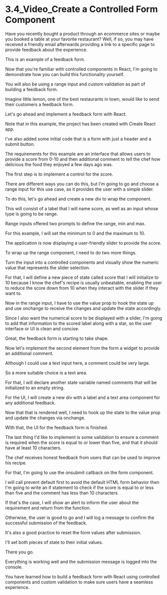 # 3.4_Video_Create a Controlled Form Component

Have you recently bought a product through an ecommerce sites or maybe you booked a table at your favorite restaurant? Well, if so, you may have received a friendly email afterwards providing a link to a specific page to provide feedback about the experience.

This is an example of a feedback form.

Now that you're familiar with controlled components in React, I'm going to demonstrate how you can build this functionality yourself.

You will also be using a range input and custom validation as part of building a feedback form.

Imagine little lemon, one of the best restaurants in town, would like to send their customers a feedback form.

Let's go ahead and implement a feedback form with React.

Note that in this example, the project has been created with Create React app.

I've also added some initial code that is a form with just a header and a submit button.

The requirements for this example are an interface that allows users to provide a score from 0-10 and then additional comment to tell the chef how delicious the food they enjoyed a few days ago was.

The first step is to implement a control for the score.

There are different ways you can do this, but I'm going to go and choose a range input for this use case, as it provides the user with a simple slider.

To do this, let's go ahead and create a new div to wrap the component.

This will consist of a label that I will name score, as well as an input whose type is going to be range.

Range inputs offered two prompts to define the range, min and max.

For this example, I will set the minimum to 0 and the maximum to 10.

The application is now displaying a user-friendly slider to provide the score.

To wrap up the range component, I need to do two more things.

Turn the input into a controlled components and visually show the numeric value that represents the slider selection.

For that, I will define a new piece of state called score that I will initialize to 10 because I know the chef's recipe is usually unbeatable, enabling the user to reduce the score down from 10 when they interact with the slider if they want to.

Now in the range input, I have to use the value prop to hook the state up and use onchange to receive the changes and update the state accordingly.

Since I also want the numerical score to be displayed with a slider, I'm going to add that information to the scored label along with a star, so the user interface or UI is clean and concise.

Great, the feedback form is starting to take shape.

Now let's implement the second element from the form a widget to provide an additional comment.

Although I could use a text input here, a comment could be very large.

So a more suitable choice is a text area.

For that, I will declare another state variable named comments that will be initialized to an empty string.

For the UI, I will create a new div with a label and a text area component for any additional feedback.

Now that that is rendered well, I need to hook up the state to the value prop and update the changes via onchange.

With that, the UI for the feedback form is finished.

The last thing I'd like to implement is some validation to ensure a comment is required when the score is equal to or lower than five, and that it should have at least 10 characters.

The chef receives honest feedback from users that can be used to improve his recipe.

For that, I'm going to use the onsubmit callback on the form component.

I will call prevent default first to avoid the default HTML form behavior then I'm going to write an if statement to check if the score is equal to or less than five and the comment has less than 10 characters.

If that's the case, I will show an alert to inform the user about the requirement and return from the function.

Otherwise, the user is good to go and I will log a message to confirm the successful submission of the feedback.

It's also a good practice to reset the form values after submission.

I'll set both pieces of state to their initial values.

There you go.

Everything is working well and the submission message is logged into the console.

You have learned how to build a feedback form with React using controlled components and custom validation to make sure users have a seamless experience.